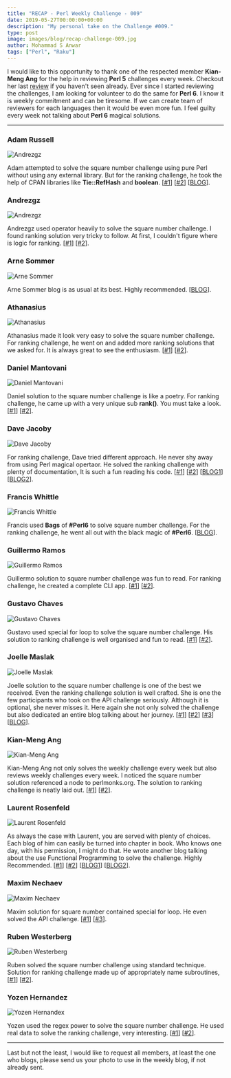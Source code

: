 ```yaml
---
title: "RECAP - Perl Weekly Challenge - 009"
date: 2019-05-27T00:00:00+00:00
description: "My personal take on the Challenge #009."
type: post
image: images/blog/recap-challenge-009.jpg
author: Mohammad S Anwar
tags: ["Perl", "Raku"]
---
```

I would like to this opportunity to thank one of the respected member **Kian-Meng Ang** for the help in reviewing **Perl 5** challenges every week. Checkout her last [review](https://perlweeklychallenge.org/blog/review-challenge-008/) if you haven't seen already. Ever since I started reviewing the challenges, I am looking for volunteer to do the same for **Perl 6**. I know it is weekly commitment and can be tiresome. If we can create team of reviewers for each languages then it would be even more fun. I feel guilty every week not talking about **Perl 6** magical solutions.

***

### Adam Russell
![Andrezgz](/images/team/adam_russell.jpg)

Adam attempted to solve the square number challenge using pure Perl without using any external library. But for the ranking challenge, he took the help of CPAN libraries like **Tie::RefHash** and **boolean**. [[#1](https://github.com/manwar/perlweeklychallenge-club/blob/master/challenge-009/adam-russell/perl5/ch-1.pl)] [[#2](https://github.com/manwar/perlweeklychallenge-club/blob/master/challenge-009/adam-russell/perl5/ch-2.pl)] [[BLOG](https://adamcrussell.livejournal.com/3377.html)].

### Andrezgz
![Andrezgz](/images/team/user.jpg)

Andrezgz used operator heavily to solve the square number challenge. I found ranking solution very tricky to follow. At first, I couldn't figure where is logic for ranking. [[#1](https://github.com/manwar/perlweeklychallenge-club/blob/master/challenge-009/andrezgz/perl5/ch-1.pl)] [[#2](https://github.com/manwar/perlweeklychallenge-club/blob/master/challenge-009/andrezgz/perl5/ch-2.pl)].


### Arne Sommer
![Arne Sommer](/images/team/arne-sommer.jpg)

Arne Sommer blog is as usual at its best. Highly recommended. [[BLOG](https://perl6.eu/squared-ranking.html)].

### Athanasius
![Athanasius](/images/team/athanasius.jpg)

Athanasius made it look very easy to solve the square number challenge. For ranking challenge, he went on and added more ranking solutions that we asked for. It is always great to see the enthusiasm. [[#1](https://github.com/manwar/perlweeklychallenge-club/blob/master/challenge-009/athanasius/perl5/ch-1.pl)] [[#2](https://github.com/manwar/perlweeklychallenge-club/blob/master/challenge-009/athanasius/perl5/ch-2.pl)].

### Daniel Mantovani
![Daniel Mantovani](/images/team/daniel_mantovani.jpg)

Daniel solution to the square number challenge is like a poetry. For ranking challenge, he came up with a very unique sub **rank()**. You must take a look. [[#1](https://github.com/manwar/perlweeklychallenge-club/blob/master/challenge-009/daniel-mantovani/perl5/ch-1.pl)] [[#2](https://github.com/manwar/perlweeklychallenge-club/blob/master/challenge-009/daniel-mantovani/perl5/ch-2.pl)].

### Dave Jacoby
![Dave Jacoby](/images/team/dave_jacoby.jpg)

For ranking challenge, Dave tried different approach. He never shy away from using Perl magical opertaor. He solved the ranking challenge with plenty of documentation, It is such a fun reading his code. [[#1](https://github.com/manwar/perlweeklychallenge-club/blob/master/challenge-009/dave-jacoby/perl5/ch-1.pl)] [[#2](https://github.com/manwar/perlweeklychallenge-club/blob/master/challenge-009/dave-jacoby/perl5/ch-2.pl)] [[BLOG1](https://jacoby.github.io//2019/05/21/ranking-in-perl.html)] [[BLOG2](https://jacoby.github.io//2019/05/21/finding-first-square-with-five-distinct-digits-plus.html)].

### Francis Whittle
![Francis Whittle](/images/team/user.jpg)

Francis used **Bags** of **#Perl6** to solve square number challenge. For the ranking challenge, he went all out with the black magic of **#Perl6**. [[BLOG](https://rage.powered.ninja/2019/05/26/unique-square-and-rank.html)].

### Guillermo Ramos
![Guillermo Ramos](/images/team/user.jpg)

Guillermo solution to square number challenge was fun to read. For ranking challenge, he created a complete CLI app. [[#1](https://github.com/manwar/perlweeklychallenge-club/blob/master/challenge-009/guillermo-ramos/perl5/ch-1.pl)] [[#2](https://github.com/manwar/perlweeklychallenge-club/blob/master/challenge-009/guillermo-ramos/perl5/ch-2.pl)].

### Gustavo Chaves
![Gustavo Chaves](/images/team/gustavo-chaves.jpg)

Gustavo used special for loop to solve the square number challenge. His solution to ranking challenge is well organised and fun to read. [[#1](https://github.com/manwar/perlweeklychallenge-club/blob/master/challenge-009/gustavo-chaves/perl5/ch-1.pl)] [[#2](https://github.com/manwar/perlweeklychallenge-club/blob/master/challenge-009/gustavo-chaves/perl5/ch-2.pl)].

### Joelle Maslak
![Joelle Maslak](/images/team/joelle_maslak.jpg)

Joelle solution to the square number challenge is one of the best we received. Even the ranking challenge solution is well crafted. She is one the few participants who took on the API challenge seriously. Although it is optional, she never misses it. Here again she not only solved the challenge but also dedicated an entire blog talking about her journey. [[#1](https://github.com/manwar/perlweeklychallenge-club/blob/master/challenge-009/joelle-maslak/perl5/ch-1.pl)] [[#2](https://github.com/manwar/perlweeklychallenge-club/blob/master/challenge-009/joelle-maslak/perl5/ch-2.pl)] [[#3](https://github.com/manwar/perlweeklychallenge-club/blob/master/challenge-009/joelle-maslak/perl5/ch-3.pl)] [[BLOG](https://digitalbarbedwire.com/2019/05/23/solving-the-sparkpost-challenge/)].

### Kian-Meng Ang
![Kian-Meng Ang](/images/team/user.jpg)

Kian-Meng Ang not only solves the weekly challenge every week but also reviews weekly challenges every week. I noticed the square number solution referenced a node to perlmonks.org. The solution to ranking challenge is neatly laid out. [[#1](https://github.com/manwar/perlweeklychallenge-club/blob/master/challenge-009/kian-meng-ang/perl5/ch-1.pl)] [[#2](https://github.com/manwar/perlweeklychallenge-club/blob/master/challenge-009/kian-meng-ang/perl5/ch-2.pl)].

### Laurent Rosenfeld
![Laurent Rosenfeld](/images/team/laurent_rosenfeld.jpg)

As always the case with Laurent, you are served with plenty of choices. Each blog of him can easily be turned into chapter in book. Who knows one day, with his permission, I might do that. He wrote another blog talking about the use Functional Programming to solve the challenge. Highly Recommended. [[#1](https://github.com/manwar/perlweeklychallenge-club/blob/master/challenge-009/laurent-rosenfeld/perl5/ch-1.pl)] [[#2](https://github.com/manwar/perlweeklychallenge-club/blob/master/challenge-009/laurent-rosenfeld/perl5/ch-2.pl)] [[BLOG1](http://blogs.perl.org/users/laurent_r/2019/05/perl-weekly-challenge-9-squares-and-rankings.html)] [[BLOG2](http://blogs.perl.org/users/laurent_r/2019/05/perl-weekly-challenge-9-square-numbers-and-functional-programming-in-perl.html)].

### Maxim Nechaev
![Maxim Nechaev](/images/team/maxim-nechaev.jpg)

Maxim solution for square number contained special for loop. He even solved the API challenge. [[#1](https://github.com/manwar/perlweeklychallenge-club/blob/master/challenge-009/maxim-nechaev/perl5/ch-1.pl)] [[#3](https://github.com/manwar/perlweeklychallenge-club/blob/master/challenge-009/maxim-nechaev/perl5/ch-3.pl)].

### Ruben Westerberg
![Ruben Westerberg](/images/team/user.jpg)

Ruben solved the square number challenge using standard technique. Solution for ranking challenge made up of appropriately name subroutines, [[#1](https://github.com/manwar/perlweeklychallenge-club/blob/master/challenge-009/maxim-nechaev/perl5/ch-3.pl)] [[#2](https://github.com/manwar/perlweeklychallenge-club/blob/master/challenge-009/ruben-westerberg/perl5/ch-2.pl)].

### Yozen Hernandez
![Yozen Hernandex](/images/team/user.jpg)

Yozen used the regex power to solve the square number challenge. He used real data to solve the ranking challenge, very interesting. [[#1](https://github.com/manwar/perlweeklychallenge-club/blob/master/challenge-009/yozen-hernandez/perl5/ch-1.pl)] [[#2](https://github.com/manwar/perlweeklychallenge-club/blob/master/challenge-009/yozen-hernandez/perl5/ch-2.pl)].

***

Last but not the least,  I would like to request all members, at least the one who blogs, please send us your photo to use in the weekly blog, if not already sent.
